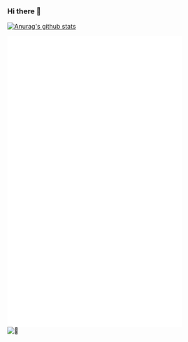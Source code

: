 ### Hi there 👋

<!--
**wangshub/wangshub** is a ✨ _special_ ✨ repository because its `README.md` (this file) appears on your GitHub profile.

Here are some ideas to get you started:

- 🔭 I’m currently working on ...
- 🌱 I’m currently learning ...
- 👯 I’m looking to collaborate on ...
- 🤔 I’m looking for help with ...
- 💬 Ask me about ...
- 📫 How to reach me: ...
- 😄 Pronouns: ...
- ⚡ Fun fact: ...
-->

[![Anurag's github stats](https://github-readme-stats.vercel.app/api?username=wangshub&show_icons=true&theme=vue-dark)](https://github.com/anuraghazra/github-readme-stats)

<img alt="🦑" align="left" width="400px" src="https://github.com/wangshub/wangshub/blob/main/metrics.svg">
<img alt="🦑" align="left" width="400px" src="https://github.com/wangshub/wangshub/blob/main/metrics.additional.svg">
